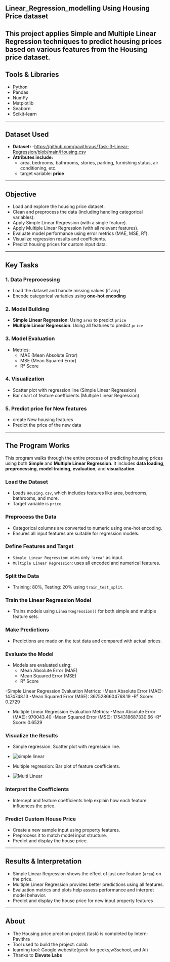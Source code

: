 ## Linear_Regression_modelling Using Housing Price dataset

This project applies **Simple and Multiple Linear Regression** techniques to predict housing prices based on various features from the Housing price dataset.
---

## Tools & Libraries

- Python
- Pandas
- NumPy
- Matplotlib
- Seaborn
- Scikit-learn

---
## Dataset Used

- **Dataset:** -https://github.com/pavithraus/Task-3-Linear-Regression/blob/main/Housing.csv
- **Attributes include:**
  - area, bedrooms, bathrooms, stories, parking, furnishing status, air conditioning, etc.
  - target variable: **price**

---
## Objective

- Load and explore the housing price dataset.
- Clean and preprocess the data (including handling categorical variables).
- Apply Simple Linear Regression (with a single feature).
- Apply Multiple Linear Regression (with all relevant features).
- Evaluate model performance using error metrics (MAE, MSE, R²).
- Visualize regression results and coefficients.
- Predict housing prices for custom input data.

---
## Key Tasks

###  1. Data Preprocessing
- Load the dataset and handle missing values (if any)
- Encode categorical variables using **one-hot encoding**

###  2. Model Building
- **Simple Linear Regression**: Using `area` to predict `price`
- **Multiple Linear Regression**: Using all features to predict `price`

###  3. Model Evaluation
- Metrics:
  - MAE (Mean Absolute Error)
  - MSE (Mean Squared Error)
  - R² Score

###  4. Visualization
- Scatter plot with regression line (Simple Linear Regression)
- Bar chart of feature coefficients (Multiple Linear Regression)

### 5. Predict price for New features
- create New housing features
- Predict the price of the new data

---

##  The Program Works

This program walks through the entire process of predicting housing prices using both **Simple** and **Multiple Linear Regression**. It includes **data loading**, **preprocessing**, **model training**, **evaluation**, and **visualization**.

###  Load the Dataset
- Loads `Housing.csv`, which includes features like area, bedrooms, bathrooms, and more.
- Target variable is `price`.

###  Preprocess the Data
- Categorical columns are converted to numeric using one-hot encoding.
- Ensures all input features are suitable for regression models.

###  Define Features and Target
- `Simple Linear Regression`: uses only `'area'` as input.
- `Multiple Linear Regression`: uses all encoded and numerical features.

###  Split the Data
- Training: 80%, Testing: 20% using `train_test_split`.

###  Train the Linear Regression Model
- Trains models using `LinearRegression()` for both simple and multiple feature sets.

###  Make Predictions
- Predictions are made on the test data and compared with actual prices.

###  Evaluate the Model
- Models are evaluated using:
  - Mean Absolute Error (MAE)
  - Mean Squared Error (MSE)
  - R² Score
    
-Simple Linear Regression Evaluation Metrics:
  -Mean Absolute Error (MAE): 1474748.13
  -Mean Squared Error (MSE): 3675286604768.19
  -R² Score: 0.2729
  
- Multiple Linear Regression Evaluation Metrics:
  -Mean Absolute Error (MAE): 970043.40
  -Mean Squared Error (MSE): 1754318687330.66
  -R² Score: 0.6529

###  Visualize the Results
- Simple regression: Scatter plot with regression line.
- ![simple linear](https://github.com/user-attachments/assets/b7a9f81f-0a88-4de4-b529-6810b58ff007)
  
- Multiple regression: Bar plot of feature coefficients.
- ![Multi Linear](https://github.com/user-attachments/assets/58dbd8ac-53b9-4f44-8456-3cb66557caa4)

### Interpret the Coefficients
- Intercept and feature coefficients help explain how each feature influences the price.

### Predict Custom House Price
- Create a new sample input using property features.
- Preprocess it to match model input structure.
- Predict and display the house price.

---

## Results & Interpretation

- Simple Linear Regression shows the effect of just one feature (`area`) on the price.
- Multiple Linear Regression provides better predictions using all features.
- Evaluation metrics and plots help assess performance and interpret model behavior.
- Predict and display the house price for new input property features

---
## About

- The Housing price prection project (task) is completed by Intern- Pavithra
- Tool used to build the project: colab
- learning tool: Google webesite(geek for geeks,w3school, and Ai)
- Thanks to **Elevate Labs**
